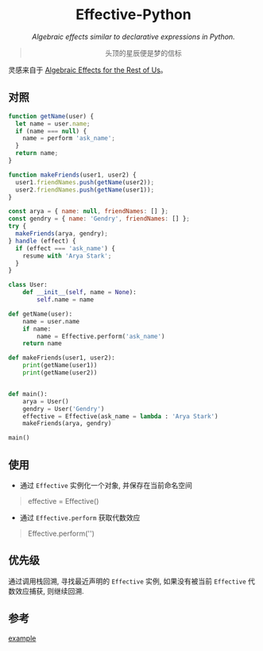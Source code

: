 <div align="center">

# Effective-Python

_Algebraic effects similar to declarative expressions in Python._

> 头顶的星辰便是梦的信标

</div>

灵感来自于 [Algebraic Effects for the Rest of Us](https://overreacted.io/algebraic-effects-for-the-rest-of-us/)。

## 对照

```js
function getName(user) {
  let name = user.name;
  if (name === null) {
  	name = perform 'ask_name';
  }
  return name;
}

function makeFriends(user1, user2) {
  user1.friendNames.push(getName(user2));
  user2.friendNames.push(getName(user1));
}

const arya = { name: null, friendNames: [] };
const gendry = { name: 'Gendry', friendNames: [] };
try {
  makeFriends(arya, gendry);
} handle (effect) {
  if (effect === 'ask_name') {
  	resume with 'Arya Stark';
  }
}
```

```python
class User:
    def __init__(self, name = None):
        self.name = name

def getName(user):
    name = user.name
    if name:
        name = Effective.perform('ask_name')
    return name

def makeFriends(user1, user2):
    print(getName(user1))
    print(getName(user2))


def main():
    arya = User()
    gendry = User('Gendry')
    effective = Effective(ask_name = lambda : 'Arya Stark')
    makeFriends(arya, gendry)

main()
```

## 使用

* 通过 `Effective` 实例化一个对象, 并保存在当前命名空间

> effective = Effective()

* 通过 `Effective.perform` 获取代数效应

> Effective.perform('')

## 优先级

通过调用栈回溯, 寻找最近声明的 `Effective` 实例, 如果没有被当前 `Effective` 代数效应捕获, 则继续回溯.

## 参考
[example](./example)